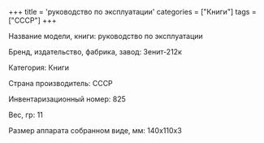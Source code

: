 +++
title = 'руководство по эксплуатации'
categories = ["Книги"]
tags = ["СССР"]
+++

Название модели, книги: руководство по эксплуатации

Бренд, издательство, фабрика, завод: Зенит-212к

Категория: Книги

Страна производитель: СССР

Инвентаризационный номер: 825

Вес, гр: 11

Размер аппарата  собранном виде, мм: 140х110х3

